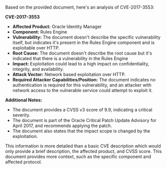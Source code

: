 Based on the provided document, here's an analysis of CVE-2017-3553:

**CVE-2017-3553**

*   **Affected Product:** Oracle Identity Manager
*   **Component:** Rules Engine
*   **Vulnerability:** The document doesn't describe the specific vulnerability itself, but indicates it's present in the Rules Engine component and is exploitable over HTTP.
*   **Root Cause:** The document doesn't describe the root cause but it's indicated that there is a vulnerability in the Rules Engine
*   **Impact:** Exploitation could lead to a high impact on confidentiality, integrity, and availability.
*   **Attack Vector:** Network based exploitation over HTTP.
*   **Required Attacker Capabilities/Position:** The document indicates no authentication is required for this vulnerability, and an attacker with network access to the vulnerable service could attempt to exploit it.

**Additional Notes:**

*   The document provides a CVSS v3 score of 9.9, indicating a critical severity.
*   The document is part of the Oracle Critical Patch Update Advisory for April 2017, and recommends applying the patch.
* The document also states that the impact scope is changed by the exploitation.

This information is more detailed than a basic CVE description which would only provide a brief description, the affected product, and CVSS score. This document provides more context, such as the specific component and affected protocol.